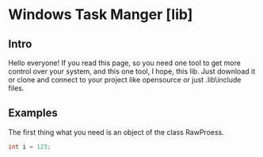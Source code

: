 # Windows Task Manger [lib]
## Intro
Hello everyone! If you read this page, so you need one tool to get more control over your system, and this one tool, I hope, this lib.
Just download it or clone and connect to your project like opensource or just .lib\include files.

## Examples
The first thing what you need is an object of the class RawProess.
```c++
int i = 123;
```